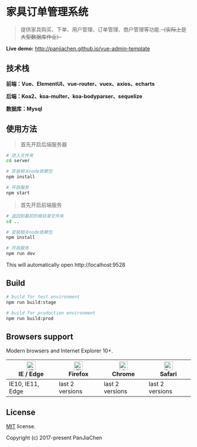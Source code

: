 # 家具订单管理系统

> 提供家具购买、下单、用户管理、订单管理、商户管理等功能.~~（实际上是大型数据库作业）~~

**Live demo:** http://panjiachen.github.io/vue-admin-template

## 技术栈

**前端：Vue、ElementUI、vue-router、vuex、axios、echarts**

**后端：Koa2、koa-multer、koa-bodyparser、sequelize**

**数据库：Mysql**


## 使用方法

>首先开启后端服务器
```bash
# 进入文件夹
cd server

# 安装相关node依赖包
npm install

# 开启服务
npm start
```

>首先开启前端服务

```bash
# 返回到最初的根目录文件夹
cd ..

# 安装相关node依赖包
npm install

# 开启服务
npm run dev
```

This will automatically open http://localhost:9528

## Build

```bash
# build for test environment
npm run build:stage

# build for production environment
npm run build:prod
```


## Browsers support

Modern browsers and Internet Explorer 10+.

| [<img src="https://raw.githubusercontent.com/alrra/browser-logos/master/src/edge/edge_48x48.png" alt="IE / Edge" width="24px" height="24px" />](http://godban.github.io/browsers-support-badges/)</br>IE / Edge | [<img src="https://raw.githubusercontent.com/alrra/browser-logos/master/src/firefox/firefox_48x48.png" alt="Firefox" width="24px" height="24px" />](http://godban.github.io/browsers-support-badges/)</br>Firefox | [<img src="https://raw.githubusercontent.com/alrra/browser-logos/master/src/chrome/chrome_48x48.png" alt="Chrome" width="24px" height="24px" />](http://godban.github.io/browsers-support-badges/)</br>Chrome | [<img src="https://raw.githubusercontent.com/alrra/browser-logos/master/src/safari/safari_48x48.png" alt="Safari" width="24px" height="24px" />](http://godban.github.io/browsers-support-badges/)</br>Safari |
| --------------------------------------------------------------------------------------------------------------------------------------------------------------------------------------------------------------- | ----------------------------------------------------------------------------------------------------------------------------------------------------------------------------------------------------------------- | ------------------------------------------------------------------------------------------------------------------------------------------------------------------------------------------------------------- | ------------------------------------------------------------------------------------------------------------------------------------------------------------------------------------------------------------- |
| IE10, IE11, Edge                                                                                                                                                                                                | last 2 versions                                                                                                                                                                                                   | last 2 versions                                                                                                                                                                                               | last 2 versions                                                                                                                                                                                               |

## License

[MIT](https://github.com/PanJiaChen/vue-admin-template/blob/master/LICENSE) license.

Copyright (c) 2017-present PanJiaChen
